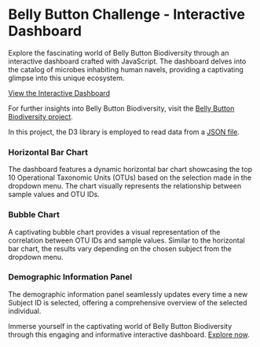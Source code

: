 # Belly Button Challenge - Interactive Dashboard

Explore the fascinating world of Belly Button Biodiversity through an interactive dashboard crafted with JavaScript. The dashboard delves into the catalog of microbes inhabiting human navels, providing a captivating glimpse into this unique ecosystem.

[View the Interactive Dashboard](https://arnawutu.github.io/belly-button-challenge/)

For further insights into Belly Button Biodiversity, visit the [Belly Button Biodiversity project](http://robdunnlab.com/projects/belly-button-biodiversity/).

In this project, the D3 library is employed to read data from a [JSON file](https://2u-data-curriculum-team.s3.amazonaws.com/dataviz-classroom/v1.1/14-Interactive-Web-Visualizations/02-Homework/samples.json).

### Horizontal Bar Chart
The dashboard features a dynamic horizontal bar chart showcasing the top 10 Operational Taxonomic Units (OTUs) based on the selection made in the dropdown menu. The chart visually represents the relationship between sample values and OTU IDs.

### Bubble Chart
A captivating bubble chart provides a visual representation of the correlation between OTU IDs and sample values. Similar to the horizontal bar chart, the results vary depending on the chosen subject from the dropdown menu.

### Demographic Information Panel
The demographic information panel seamlessly updates every time a new Subject ID is selected, offering a comprehensive overview of the selected individual.

Immerse yourself in the captivating world of Belly Button Biodiversity through this engaging and informative interactive dashboard. [Explore now](https://arnawutu.github.io/belly-button-challenge/).